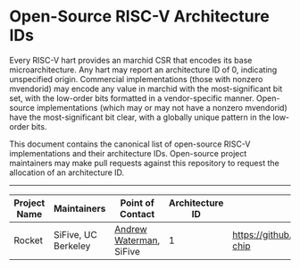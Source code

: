 Open-Source RISC-V Architecture IDs
========================================

Every RISC-V hart provides an marchid CSR that encodes its base
microarchitecture.  Any hart may report an architecture ID of 0, indicating
unspecified origin.  Commercial implementations (those with nonzero mvendorid)
may encode any value in marchid with the most-significant bit set, with the
low-order bits formatted in a vendor-specific manner.  Open-source
implementations (which may or may not have a nonzero mvendorid) have the
most-significant bit clear, with a globally unique pattern in the low-order
bits.

This document contains the canonical list of open-source RISC-V implementations
and their architecture IDs.  Open-source project maintainers may make pull
requests against this repository to request the allocation of an architecture
ID.

-----------------------------------------------------------------------------------------------------------------------------------------------------------------------------
Project Name | Maintainers                   | Point of Contact                                        | Architecture ID | Project URL
-------------|-------------------------------|---------------------------------------------------------|-----------------|---------------------------------------------------
Rocket       | SiFive, UC Berkeley           | [Andrew Waterman](mailto:andrew@sifive.com), SiFive     |               1 | https://github.com/freechipsproject/rocket-chip
